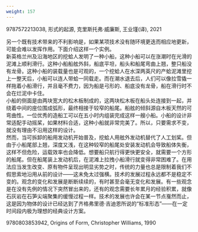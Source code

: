 ```yaml
---
weight: 157
---
```


9787572213038, 形式的起源, 克里斯托弗·威廉斯, 王业瑾(译), 2021

另一个既有技术带来的不利影响是，如果某项技术没有随环境更迭而相应地更新，可能会难以发挥作用。下面介绍这样一个实例。  
新英格兰州及沿海地区的挖蛤人发明了一种小船，这种小船可以在涨潮时在光滑的泥滩上顺利滑行。这种小船船舷外斜，船底平坦，船头和船尾弯曲上翘，整只船没有龙骨。这种小船的装载量也是可观的，一个挖蛤人在水深两英尺的产蛤泥滩里挖上一整天后，小船可以连人带蛤一同载走。而在潮水退去后，人们可以像拉雪撬一样拖着小船滑行，并且毫不费力，因为船是弓形的、船底没有龙骨，船在滑行时不会在烂泥中卡住。  
小船的侧面是由两块宽大的松木板制成的，这两块松木板在船头处连接到一起，并绕着中间的座位围成弧形，最终相接于较窄的船尾。船舷的倾斜源自木板天然的可弯曲性。一位优秀的造船工可以在五小时内组装完成这样一艘小船。小船的设计非常适配手动摇桨，如果材料合适，这种小船就非常完美了。所以，只要需求不变，就没有理由不沿用这样的设计。  
然而，当可拆卸的船用发动机开始普及，挖蛤人用舷外发动机替代了人工划桨。但由于小船尾部上翘，深度又浅，在这种较窄的船尾处安装发动机会导致船体失衡，这样不但危险，运载效率也会降低。想要船只航行得更快更安全，就需要一个方形的船尾。但在船尾装上发动机后，在泥滩上拉拽小船滑行就变得非常困难了。在用法应当发生改变、原有物件呈现出明显劣势之时，传统的力量也总是限制着我们不假思索地沿用从前的设计——这未免太过强横。技术的发展过程永远都不是稳定不变的。观念的变化和发展是断断续续的，有时甚至会毫无变化和发展。有一些观念是在没有先例的情况下突然冒出来的，还有的观念需要长年累月的经验积累，就像石灰岩在石笋尖端聚集的缓慢过程一样。技术的发展也许会在某一节点戛然而止，这是因为物体的设计已经达到了齐格弗里德·吉迪恩所说的“标准形态”——在一定时间段内极为理想的经典设计方案。

9780803853942, Origins of Form, Christopher Williams, 1990